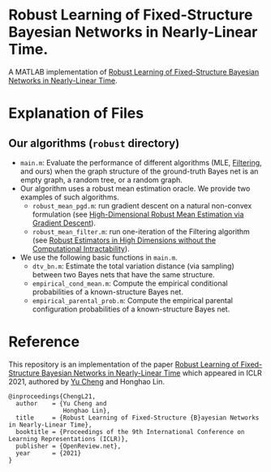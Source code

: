 # Robust Learning of Fixed-Structure Bayesian Networks in Nearly-Linear Time.
A MATLAB implementation of [Robust Learning of Fixed-Structure Bayesian Networks in Nearly-Linear Time](https://arxiv.org/abs/2105.05555).

Explanation of Files
===

Our algorithms (`robust` directory)
---
* `main.m`: Evaluate the performance of different algorithms (MLE, [Filtering](https://arxiv.org/abs/1606.07384), and ours) when the graph structure of the ground-truth Bayes net is an empty graph, a random tree, or a random graph.
* Our algorithm uses a robust mean estimation oracle. We provide two examples of such algorithms.
  * `robust_mean_pgd.m`: run gradient descent on a natural non-convex formulation (see [High-Dimensional Robust Mean Estimation via Gradient Descent](https://arxiv.org/abs/2005.01378)).
  * `robust_mean_filter.m`: run one-iteration of the Filtering algorithm (see [Robust Estimators in High Dimensions without the Computational Intractability](https://arxiv.org/abs/1604.06443)).
* We use the following basic functions in `main.m`.
  * `dtv_bn.m`: Estimate the total variation distance (via sampling) between two Bayes nets that have the same structure.
  * `empirical_cond_mean.m`: Compute the empirical conditional probabilities of a known-structure Bayes net.
  * `empirical_parental_prob.m`: Compute the empirical parental configuration probabilities of a known-structure Bayes net.

Reference
===
This repository is an implementation of the paper [Robust Learning of Fixed-Structure Bayesian Networks in Nearly-Linear Time](https://arxiv.org/abs/2105.05555) which appeared in ICLR 2021, authored by [Yu Cheng](https://homepages.math.uic.edu/~yucheng) and Honghao Lin.

```
@inproceedings{ChengL21,
  author    = {Yu Cheng and
               Honghao Lin},
  title     = {Robust Learning of Fixed-Structure {B}ayesian Networks in Nearly-Linear Time},
  booktitle = {Proceedings of the 9th International Conference on Learning Representations (ICLR)},
  publisher = {OpenReview.net},
  year      = {2021}
}
```
